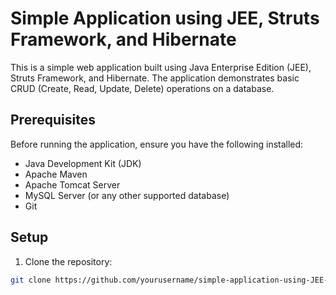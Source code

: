 # Simple Application using JEE, Struts Framework, and Hibernate

This is a simple web application built using Java Enterprise Edition (JEE), Struts Framework, and Hibernate. The application demonstrates basic CRUD (Create, Read, Update, Delete) operations on a database.

## Prerequisites

Before running the application, ensure you have the following installed:

- Java Development Kit (JDK)
- Apache Maven
- Apache Tomcat Server
- MySQL Server (or any other supported database)
- Git

## Setup

1. Clone the repository:

```bash
git clone https://github.com/yourusername/simple-application-using-JEE-STRUTS-FRAMEWORK-HIBERNATE.git
